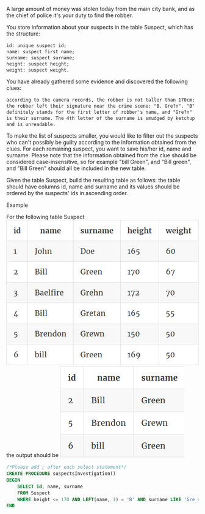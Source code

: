 A large amount of money was stolen today from the main city bank, and as the chief of police it's your duty to find the robber.

You store information about your suspects in the table Suspect, which has the structure:

    id: unique suspect id;
    name: suspect first name;
    surname: suspect surname;
    height: suspect height;
    weight: suspect weight.

You have already gathered some evidence and discovered the following clues:

    according to the camera records, the robber is not taller than 170cm;
    the robber left their signature near the crime scene: "B. Gre?n". "B" definitely stands for the first letter of robber's name, and "Gre?n" is their surname. The 4th letter of the surname is smudged by ketchup and is unreadable.

To make the list of suspects smaller, you would like to filter out the suspects who can't possibly be guilty according to the information obtained from the clues. For each remaining suspect, you want to save his/her id, name and surname. Please note that the information obtained from the clue should be considered case-insensitive, so for example "bill Green", and "Bill green", and "Bill Green" should all be included in the new table.

Given the table Suspect, build the resulting table as follows: the table should have columns id, name and surname and its values should be ordered by the suspects' ids in ascending order.

Example

For the following table Suspect
![title](11-1.png)
the output should be
![title](11-2.png)

```sql
/*Please add ; after each select statement*/
CREATE PROCEDURE suspectsInvestigation()
BEGIN
    SELECT id, name, surname
    FROM Suspect
    WHERE height <= 170 AND LEFT(name, 1) = 'B' AND surname LIKE 'Gre_n';
END
```